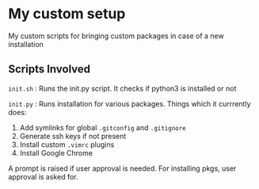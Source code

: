 # My custom setup
My custom scripts for bringing custom packages in case of a new installation

## Scripts Involved

`init.sh` : Runs the init.py script. It checks if python3 is installed or not

`init.py` : Runs installation for various packages. Things which it currrently does:

1. Add symlinks for global `.gitconfig` and `.gitignore`
2. Generate ssh keys if not present
3. Install custom `.vimrc` plugins
4. Install Google Chrome

A prompt is raised if user approval is needed. For installing pkgs, user approval is asked for.